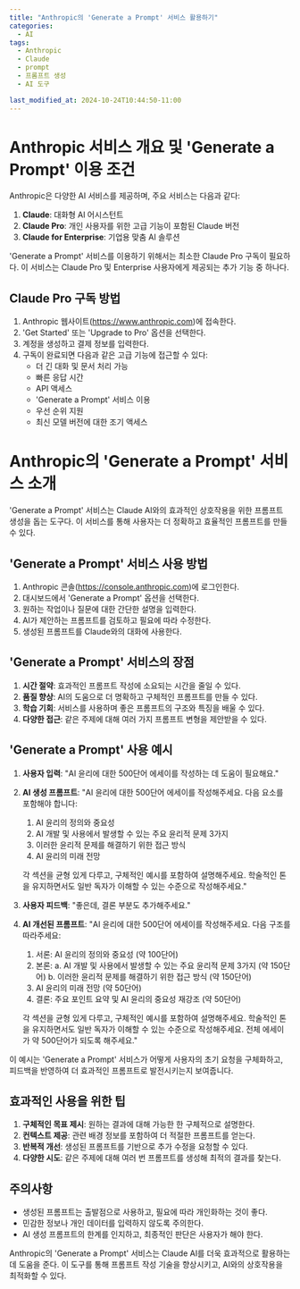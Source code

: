 ```yaml
---
title: "Anthropic의 'Generate a Prompt' 서비스 활용하기"
categories:
  - AI
tags:
  - Anthropic
  - Claude
  - prompt
  - 프롬프트 생성
  - AI 도구

last_modified_at: 2024-10-24T10:44:50-11:00
---
```


# Anthropic 서비스 개요 및 'Generate a Prompt' 이용 조건

Anthropic은 다양한 AI 서비스를 제공하며, 주요 서비스는 다음과 같다:

1. **Claude**: 대화형 AI 어시스턴트
2. **Claude Pro**: 개인 사용자를 위한 고급 기능이 포함된 Claude 버전
3. **Claude for Enterprise**: 기업용 맞춤 AI 솔루션

'Generate a Prompt' 서비스를 이용하기 위해서는 최소한 Claude Pro 구독이 필요하다. 이 서비스는 Claude Pro 및 Enterprise 사용자에게 제공되는 추가 기능 중 하나다.

## Claude Pro 구독 방법

1. Anthropic 웹사이트(https://www.anthropic.com)에 접속한다.
2. 'Get Started' 또는 'Upgrade to Pro' 옵션을 선택한다.
3. 계정을 생성하고 결제 정보를 입력한다.
4. 구독이 완료되면 다음과 같은 고급 기능에 접근할 수 있다:
   - 더 긴 대화 및 문서 처리 가능
   - 빠른 응답 시간
   - API 액세스
   - 'Generate a Prompt' 서비스 이용
   - 우선 순위 지원
   - 최신 모델 버전에 대한 조기 액세스

# Anthropic의 'Generate a Prompt' 서비스 소개

'Generate a Prompt' 서비스는 Claude AI와의 효과적인 상호작용을 위한 프롬프트 생성을 돕는 도구다. 이 서비스를 통해 사용자는 더 정확하고 효율적인 프롬프트를 만들 수 있다.

## 'Generate a Prompt' 서비스 사용 방법

1. Anthropic 콘솔(https://console.anthropic.com)에 로그인한다.
2. 대시보드에서 'Generate a Prompt' 옵션을 선택한다.
3. 원하는 작업이나 질문에 대한 간단한 설명을 입력한다.
4. AI가 제안하는 프롬프트를 검토하고 필요에 따라 수정한다.
5. 생성된 프롬프트를 Claude와의 대화에 사용한다.

## 'Generate a Prompt' 서비스의 장점

1. **시간 절약**: 효과적인 프롬프트 작성에 소요되는 시간을 줄일 수 있다.
2. **품질 향상**: AI의 도움으로 더 명확하고 구체적인 프롬프트를 만들 수 있다.
3. **학습 기회**: 서비스를 사용하며 좋은 프롬프트의 구조와 특징을 배울 수 있다.
4. **다양한 접근**: 같은 주제에 대해 여러 가지 프롬프트 변형을 제안받을 수 있다.

## 'Generate a Prompt' 사용 예시

1. **사용자 입력**: 
   "AI 윤리에 대한 500단어 에세이를 작성하는 데 도움이 필요해요."

2. **AI 생성 프롬프트**:
   "AI 윤리에 대한 500단어 에세이를 작성해주세요. 다음 요소를 포함해야 합니다:
   
   1. AI 윤리의 정의와 중요성
   2. AI 개발 및 사용에서 발생할 수 있는 주요 윤리적 문제 3가지
   3. 이러한 윤리적 문제를 해결하기 위한 접근 방식
   4. AI 윤리의 미래 전망
   
   각 섹션을 균형 있게 다루고, 구체적인 예시를 포함하여 설명해주세요. 학술적인 톤을 유지하면서도 일반 독자가 이해할 수 있는 수준으로 작성해주세요."

3. **사용자 피드백**: 
   "좋은데, 결론 부분도 추가해주세요."

4. **AI 개선된 프롬프트**:
   "AI 윤리에 대한 500단어 에세이를 작성해주세요. 다음 구조를 따라주세요:
   
   1. 서론: AI 윤리의 정의와 중요성 (약 100단어)
   2. 본론:
      a. AI 개발 및 사용에서 발생할 수 있는 주요 윤리적 문제 3가지 (약 150단어)
      b. 이러한 윤리적 문제를 해결하기 위한 접근 방식 (약 150단어)
   3. AI 윤리의 미래 전망 (약 50단어)
   4. 결론: 주요 포인트 요약 및 AI 윤리의 중요성 재강조 (약 50단어)
   
   각 섹션을 균형 있게 다루고, 구체적인 예시를 포함하여 설명해주세요. 학술적인 톤을 유지하면서도 일반 독자가 이해할 수 있는 수준으로 작성해주세요. 전체 에세이가 약 500단어가 되도록 해주세요."

이 예시는 'Generate a Prompt' 서비스가 어떻게 사용자의 초기 요청을 구체화하고, 피드백을 반영하여 더 효과적인 프롬프트로 발전시키는지 보여줍니다.


## 효과적인 사용을 위한 팁

1. **구체적인 목표 제시**: 원하는 결과에 대해 가능한 한 구체적으로 설명한다.
2. **컨텍스트 제공**: 관련 배경 정보를 포함하여 더 적절한 프롬프트를 얻는다.
3. **반복적 개선**: 생성된 프롬프트를 기반으로 추가 수정을 요청할 수 있다.
4. **다양한 시도**: 같은 주제에 대해 여러 번 프롬프트를 생성해 최적의 결과를 찾는다.

## 주의사항

- 생성된 프롬프트는 출발점으로 사용하고, 필요에 따라 개인화하는 것이 좋다.
- 민감한 정보나 개인 데이터를 입력하지 않도록 주의한다.
- AI 생성 프롬프트의 한계를 인지하고, 최종적인 판단은 사용자가 해야 한다.

Anthropic의 'Generate a Prompt' 서비스는 Claude AI를 더욱 효과적으로 활용하는 데 도움을 준다. 이 도구를 통해 프롬프트 작성 기술을 향상시키고, AI와의 상호작용을 최적화할 수 있다.
